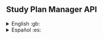 ## Study Plan Manager API

<details>
  <summary>English :gb:</summary>

  # Repository Description

  Welcome to the repository of the API for "Study Plan Manager" – an application designed to organize and manage academic study plans. This API enables users to store detailed information about subjects, study plans, and their relationships, providing a flexible platform to manage academic progress.

  ## Key Features:

  - **Subject Management:** Store and retrieve detailed information for each subject, including grades, dependencies, current status, and more.
  - **Plan Administration:** Organize, filter, and sort multiple study plans and their subjects, simplifying academic planning.
  - **Advanced Interaction:** Offer various views and utilities such as currently enrollable subjects, blocked/unblocked subjects, averages, and more.

  ## Upcoming Features (Future):

  - **Plan Sharing:** Allows sharing plans, importing plans from university websites, or PDFs.
  - **Class Schedule Calendar:** Load and display class schedules with special events.

  ## Technologies:

  - Developed using Spring Boot for Java.

</details>

<details>
  <summary>Español :es:</summary>

  # Descripción del Repositorio

  Bienvenido al repositorio de la API para "Gestor de Planes de Estudio" – una aplicación diseñada para organizar y gestionar planes de estudio académicos. Esta API permite a los usuarios almacenar información detallada sobre las asignaturas, los planes de estudio y sus relaciones, proporcionando una plataforma flexible para gestionar el progreso académico.

  ## Características Clave:

  - **Gestión de Asignaturas:** Almacenar y recuperar información detallada de cada asignatura, incluyendo calificaciones, correlatividades, estado actual, y más.
  - **Administración de Planes:** Organizar, filtrar y ordenar múltiples planes de estudio y sus asignaturas, simplificando la planificación académica.
  - **Interacción Avanzada:** Ofrece diversas vistas y utilidades como asignaturas actualmente cursables, asignaturas bloqueadas/desbloqueadas, promedios, y más.

  ## Características Futuras (Próximamente):

  - **Compartir Planes:** Permite compartir planes, importar planes desde sitios web de universidades o PDFs.
  - **Calendario de Horarios de Clases:** Cargar y mostrar horarios de clases con eventos especiales.

  ## Tecnologías:

  - Desarrollado utilizando Spring Boot para Java.

</details>

